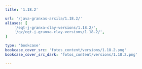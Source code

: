 ```yaml
---
title: '1.18.2'

url: '/java-granxas-arxila/1.18.2/'
aliases: [
    '/eqt-j-granxa-clay-versions/1.18.2/',
    '/gz/eqt-j-granxa-clay-versions/1.18.2/',
]

type: 'bookcase'
bookcase_cover_src: 'fotos_content/versions/1.18.2.png'
bookcase_cover_src_dark: 'fotos_content/versions/1.18.2.png'

---
```

